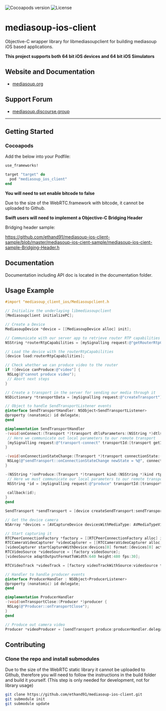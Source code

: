![Cocoapods version](https://img.shields.io/cocoapods/v/mediasoup_ios_client?color=green&label=Cocoapods&logo=Cocoapods)
![License](https://img.shields.io/github/license/ethand91/mediasoup-ios-client)

# mediasoup-ios-client

Objective-C wrapper library for libmediasoupclient for building mediasoup iOS based applications.

**This project supports both 64 bit iOS devices and 64 bit iOS Simulators**

## Website and Documentation

* [mediasoup.org](https://mediasoup.org/)

## Support Forum

* [mediasoup.discourse.group](https://mediasoup.discourse.group/)

---

## Getting Started

### Cocoapods

Add the below into your Podfile:

```ruby
use_frameworks!

target "target" do
  pod "mediasoup_ios_client"
end
```

**You will need to set enable bitcode to false**

Due to the size of the WebRTC.framework with bitcode, it cannot be uploaded to Github.

**Swift users will need to implement a Objective-C Bridging Header**

Bridging header sample:

https://github.com/ethand91/mediasoup-ios-client-sample/blob/master/mediasoup-ios-cient-sample/mediasoup-ios-cient-sample-Bridging-Header.h

## Documentation

Documentation including API doc is located in the documentation folder.

## Usage Example

```objective-c
#import "mediasoup_client_ios/Mediasoupclient.h

// Initialize the underlaying libmediasoupclient
[Mediasoupclient initializePC];

// Create a Device
MediasoupDevice *device = [[MediasoupDevice alloc] init];

// Communicate with our server app to retrieve router RTP capabilities
NSString *routerRtpCapabilities = [mySignalling request:@"getRouterRtpCapabilities"];

// Load the device with the routerRtpCapabilities
[device load:routerRtpCapabilities];

// Check whether we can produce video to the router
if ![device canProduce:@"video"] {
 NSLog(@"cannot produce video");
 // Abort next steps
}

// Create a transport in the server for sending our media through it
NSDictionary *transportData = [mySignalling request:@"createTransport"];

// Object to handle SendTransportListener events
@interface SendTransportHandler: NSObject<SendTransportListener>
@property (nonatomic) id delegate;
@end

@implementation SendTransportHandler
-(void)onConnect:(Transport *)transport dtlsParameters:(NSString *)dtlsParameters {
 // Here we communicate out local parameters to our remote transport
 [mySignalling request:@"transport-connect" transportId:[transport getId] dtlsParameters:dtlsParameters];
}

-(void)onConnectionStateChange:(Transport *)transport connectionState:(NSString *)connectionState {
 NSLog(@"sendTransport::onConnectionStateChange newState = %@", connectionState);
}

-(NSString *)onProduce:(Transport *)transport kind:(NSString *)kind rtpParameters:(NSString *)rtpParameters appData:(NSString *)appData callback:(void(^)(NSString *))callback {
 // Here we must communicate our local parameters to our remote transport
 NSString *id = [mySignalling request:@"produce" transportId:[transport getId] kind:kind rtpParameters:rtpParameters appData:appData];
 
 callback(id);
}
@end

SendTransport *sendTransport = [device createSendTransport:sendTransportHandler.delegate id:transportData["id"] iceParameters:transportData["iceParameters"] iceCandidates:transportData["iceCandidates"] dtlsParameters:transportData["dtlsParameters"]];

// Get the device camera
NSArray *devices = [AVCaptureDevice devicesWithMediaType: AVMediaTypeVideo];

// Start capturing it
RTCPeerConnectionFactory *factory = [[RTCPeerConnectionFactory alloc] init];
RTCCameraVideoCapturer *videoCapturer = [[RTCCameraVideoCapturer alloc] init];
[videoCapturer startCaptureWithDevice:devices[0] format:[devices[0] activeFormat] fps:30];
RTCVideoSource *videoSource = [factory videoSource];
[videoSource adaptOutputFormatToWidth:640 height:480 fps:30];

RTCVideoTrack *videoTrack = [factory videoTrackWithSource:videoSource trackId:@"trackId"];

// Handler to handle producer events
@interface ProducerHandler : NSObject<ProducerListener>
@property (nonatomic) id delegate;
@end

@implementation ProducerHandler
-(void)onTransportClose:(Producer *)producer {
 NSLog(@"Producer::onTransportClose");
}
@end

// Produce out camera video
Producer *videoProducer = [sendTransport produce:producerHandler.delegate track:videoTrack encodings:nil codecOptions:nil];
```

## Contributing

### Clone the repo and install submodules

Due to the size of the WebRTC static library it cannot be uploaded to Github, therefore you will need to follow the instructions in the build folder and build it yourself. (This step is only needed for development, not for library usage)

```bash
git clone https://github.com/ethand91/mediasoup-ios-client.git
git submodule init
git submodule update
```
 
